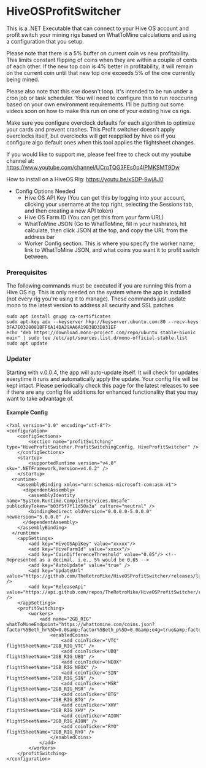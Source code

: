 # HiveOSProfitSwitcher
This is a .NET Executable that can connect to your Hive OS account and profit switch your mining rigs based on WhatToMine calculations and using a configuration that you setup. 

Please note that there is a 5% buffer on current coin vs new profitability. This limits constant flipping of coins when they are within a couple of cents of each other. If the new top coin is 4% better in profitability, it will remain on the current coin until that new top one exceeds 5% of the one currently being mined.

Please also note that this exe doesn't loop. It's intended to be run under a cron job or task scheduler. You will need to configure this to run reoccuring based on your own environment requirements. I'll be putting out some videos soon on how to make this run on one of your existing hive os rigs.

Make sure you configure overclock defaults for each algorithm to optimize your cards and prevent crashes. This Profit switcher doesn't apply overclocks itself, but overclocks will get reapplied by hive os if you configure algo default ones when this tool applies the flightsheet changes.

If you would like to support me, please feel free to check out my youtube channel at: https://www.youtube.com/channel/UCrpTQG3FEs0p4IPMKSMT9Dw

How to install on a HiveOS Rig: https://youtu.be/xSDP-9wjAJ0

- Config Options Needed
  - Hive OS API Key (You can get this by logging into your account, clicking your username at the top right, selecting the Sessions tab, and then creating a new API token)
  - Hive OS Farm ID (You can get this from your farm URL)
  - WhatToMine JSON (Go to WhatToMine, fill in your hashrates, hit calculate, then click JSON at the top, and copy the URL from the address bar
  - Worker Config section. This is where you specify the worker name, link to WhatToMine JSON, and what coins you want it to profit switch between.
  
### Prerequisites
The following commands must be executed if you are running this from a Hive OS rig. This is only needed on the system where the app is installed (not every rig you're using it to manage). These commands just update mono to the latest version to address all security and SSL patches
```
sudo apt install gnupg ca-certificates
sudo apt-key adv --keyserver hkp://keyserver.ubuntu.com:80 --recv-keys 3FA7E0328081BFF6A14DA29AA6A19B38D3D831EF
echo "deb https://download.mono-project.com/repo/ubuntu stable-bionic main" | sudo tee /etc/apt/sources.list.d/mono-official-stable.list
sudo apt update
```

### Updater
Starting with v.0.0.4, the app will auto-update itself. It will check for updates everytime it runs and automatically apply the update. Your config file will be kept intact. Please periodically check this page for the latest releases to see if there are any config file additions for enhanced functionality that you may want to take advantage of.

#### Example Config
```
<?xml version="1.0" encoding="utf-8"?>
<configuration>
	<configSections>
		<section name="profitSwitching" type="HiveProfitSwitcher.ProfitSwitchingConfig, HiveProfitSwitcher" />
	</configSections>
    <startup> 
        <supportedRuntime version="v4.0" sku=".NETFramework,Version=v4.6.2" />
    </startup>
  <runtime>
    <assemblyBinding xmlns="urn:schemas-microsoft-com:asm.v1">
      <dependentAssembly>
        <assemblyIdentity name="System.Runtime.CompilerServices.Unsafe" publicKeyToken="b03f5f7f11d50a3a" culture="neutral" />
        <bindingRedirect oldVersion="0.0.0.0-5.0.0.0" newVersion="5.0.0.0" />
      </dependentAssembly>
    </assemblyBinding>
  </runtime>
	<appSettings>
		<add key="HiveOSApiKey" value="xxxxx"/>
		<add key="HiveFarmId" value="xxxxx"/>
		<add key="CoinDifferenceThreshold" value="0.05"/> <!-- Represented as a decimal. i.e., 5% would be 0.05 -->
		<add key="AutoUpdate" value="true" />
		<add key="UpdateUrl" value="https://github.com/TheRetroMike/HiveOSProfitSwitcher/releases/latest/download/HiveProfitSwitcher.zip" />
		<add key="ReleaseApi" value="https://api.github.com/repos/TheRetroMike/HiveOSProfitSwitcher/releases/latest" />
	</appSettings>
	<profitSwitching>
		<workers>
			<add name="2GB_RIG" whatToMineEndpoint="https://whattomine.com/coins.json?factor%5Beth_hr%5D=0.0&amp;factor%5Beth_p%5D=0.0&amp;e4g=true&amp;factor%5Be4g_hr%5D=122.8&amp;factor%5Be4g_p%5D=370.0&amp;zh=true&amp;factor%5Bzh_hr%5D=96.0&amp;factor%5Bzh_p%5D=358.0&amp;cnh=true&amp;factor%5Bcnh_hr%5D=2500.0&amp;factor%5Bcnh_p%5D=285.0&amp;cng=true&amp;factor%5Bcng_hr%5D=2774.0&amp;factor%5Bcng_p%5D=365.0&amp;cnf=true&amp;factor%5Bcnf_hr%5D=7700.0&amp;factor%5Bcnf_p%5D=340.0&amp;factor%5Bcx_hr%5D=0.0&amp;factor%5Bcx_p%5D=0.0&amp;eqa=true&amp;factor%5Beqa_hr%5D=400.0&amp;factor%5Beqa_p%5D=315.0&amp;factor%5Bcc_hr%5D=999.0&amp;factor%5Bcc_p%5D=0.0&amp;factor%5Bcr29_hr%5D=999.0&amp;factor%5Bcr29_p%5D=0.0&amp;factor%5Bct31_hr%5D=1.4&amp;factor%5Bct31_p%5D=440.0&amp;factor%5Bct32_hr%5D=0.4&amp;factor%5Bct32_p%5D=440.0&amp;factor%5Beqb_hr%5D=58.0&amp;factor%5Beqb_p%5D=480.0&amp;factor%5Brmx_hr%5D=1560.0&amp;factor%5Brmx_p%5D=320.0&amp;factor%5Bns_hr%5D=2800.0&amp;factor%5Bns_p%5D=560.0&amp;factor%5Bal_hr%5D=222.0&amp;factor%5Bal_p%5D=440.0&amp;factor%5Bops_hr%5D=0.0&amp;factor%5Bops_p%5D=0.0&amp;factor%5Beqz_hr%5D=999.0&amp;factor%5Beqz_p%5D=440.0&amp;factor%5Bzlh_hr%5D=50.0&amp;factor%5Bzlh_p%5D=400.0&amp;kpw=true&amp;factor%5Bkpw_hr%5D=48.6&amp;factor%5Bkpw_p%5D=321.0&amp;factor%5Bppw_hr%5D=31.2&amp;factor%5Bppw_p%5D=520.0&amp;x25x=true&amp;factor%5Bx25x_hr%5D=2.68&amp;factor%5Bx25x_p%5D=191.0&amp;factor%5Bfpw_hr%5D=0.0&amp;factor%5Bfpw_p%5D=0.0&amp;vh=true&amp;factor%5Bvh_hr%5D=2.6&amp;factor%5Bvh_p%5D=391.0&amp;factor%5Bcost%5D=0.1&amp;factor%5Bcost_currency%5D=USD&amp;sort=Profitability24&amp;volume=0&amp;revenue=24h&amp;factor%5Bexchanges%5D%5B%5D=&amp;factor%5Bexchanges%5D%5B%5D=binance&amp;factor%5Bexchanges%5D%5B%5D=bitfinex&amp;factor%5Bexchanges%5D%5B%5D=bitforex&amp;factor%5Bexchanges%5D%5B%5D=bittrex&amp;factor%5Bexchanges%5D%5B%5D=coinex&amp;factor%5Bexchanges%5D%5B%5D=dove&amp;factor%5Bexchanges%5D%5B%5D=exmo&amp;factor%5Bexchanges%5D%5B%5D=gate&amp;factor%5Bexchanges%5D%5B%5D=graviex&amp;factor%5Bexchanges%5D%5B%5D=hitbtc&amp;factor%5Bexchanges%5D%5B%5D=hotbit&amp;factor%5Bexchanges%5D%5B%5D=ogre&amp;factor%5Bexchanges%5D%5B%5D=poloniex&amp;factor%5Bexchanges%5D%5B%5D=stex&amp;dataset=Main">
				<enabledCoins>
					<add coinTicker="VTC" flightSheetName="2GB_RIG_VTC" />
					<add coinTicker="UBQ" flightSheetName="2GB_RIG_UBQ" />
					<add coinTicker="NEOX" flightSheetName="2GB_RIG_NEOX" />
					<add coinTicker="SIN" flightSheetName="2GB_RIG_SIN" />
					<add coinTicker="MSR" flightSheetName="2GB_RIG_MSR" />
					<add coinTicker="BTG" flightSheetName="2GB_RIG_BTG" />
					<add coinTicker="XHV" flightSheetName="2GB_RIG_XHV" />
					<add coinTicker="AION" flightSheetName="2GB_RIG_AION" />
					<add coinTicker="RYO" flightSheetName="2GB_RIG_RYO" />
				</enabledCoins>
			</add>
		</workers>
	</profitSwitching>
</configuration>
```

